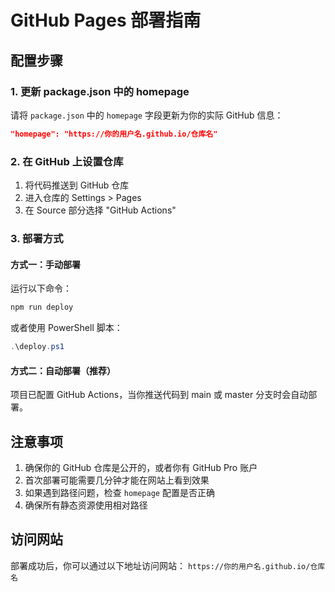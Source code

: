 # GitHub Pages 部署指南

## 配置步骤

### 1. 更新 package.json 中的 homepage
请将 `package.json` 中的 `homepage` 字段更新为你的实际 GitHub 信息：
```json
"homepage": "https://你的用户名.github.io/仓库名"
```

### 2. 在 GitHub 上设置仓库
1. 将代码推送到 GitHub 仓库
2. 进入仓库的 Settings > Pages
3. 在 Source 部分选择 "GitHub Actions"

### 3. 部署方式

#### 方式一：手动部署
运行以下命令：
```bash
npm run deploy
```

或者使用 PowerShell 脚本：
```powershell
.\deploy.ps1
```

#### 方式二：自动部署（推荐）
项目已配置 GitHub Actions，当你推送代码到 main 或 master 分支时会自动部署。

## 注意事项

1. 确保你的 GitHub 仓库是公开的，或者你有 GitHub Pro 账户
2. 首次部署可能需要几分钟才能在网站上看到效果
3. 如果遇到路径问题，检查 `homepage` 配置是否正确
4. 确保所有静态资源使用相对路径

## 访问网站
部署成功后，你可以通过以下地址访问网站：
`https://你的用户名.github.io/仓库名`